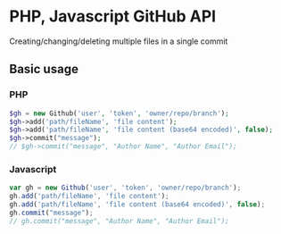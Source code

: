 # PHP, Javascript GitHub API
Creating/changing/deleting multiple files in a single commit

## Basic usage
### PHP
```php
$gh = new Github('user', 'token', 'owner/repo/branch');
$gh->add('path/fileName', 'file content');
$gh->add('path/fileName', 'file content (base64 encoded)', false);
$gh->commit("message");
// $gh->commit("message", "Author Name", "Author Email");
```

### Javascript
```javascript
var gh = new Github('user', 'token', 'owner/repo/branch');
gh.add('path/fileName', 'file content');
gh.add('path/fileName', 'file content (base64 encoded)', false);
gh.commit("message"); 
// gh.commit("message", "Author Name", "Author Email");
```
